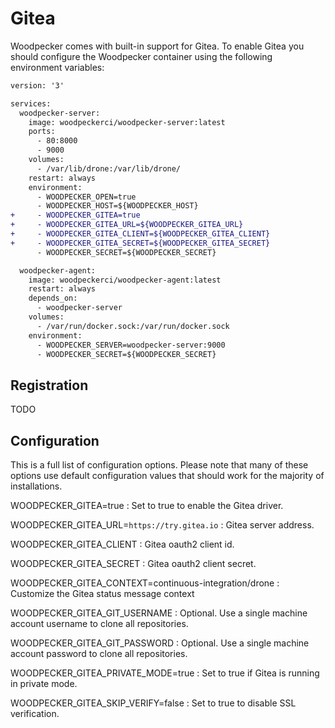 # Gitea

Woodpecker comes with built-in support for Gitea. To enable Gitea you should configure the Woodpecker container using the following environment variables:

```diff
version: '3'

services:
  woodpecker-server:
    image: woodpeckerci/woodpecker-server:latest
    ports:
      - 80:8000
      - 9000
    volumes:
      - /var/lib/drone:/var/lib/drone/
    restart: always
    environment:
      - WOODPECKER_OPEN=true
      - WOODPECKER_HOST=${WOODPECKER_HOST}
+     - WOODPECKER_GITEA=true
+     - WOODPECKER_GITEA_URL=${WOODPECKER_GITEA_URL}
+     - WOODPECKER_GITEA_CLIENT=${WOODPECKER_GITEA_CLIENT}
+     - WOODPECKER_GITEA_SECRET=${WOODPECKER_GITEA_SECRET}
      - WOODPECKER_SECRET=${WOODPECKER_SECRET}

  woodpecker-agent:
    image: woodpeckerci/woodpecker-agent:latest
    restart: always
    depends_on:
      - woodpecker-server
    volumes:
      - /var/run/docker.sock:/var/run/docker.sock
    environment:
      - WOODPECKER_SERVER=woodpecker-server:9000
      - WOODPECKER_SECRET=${WOODPECKER_SECRET}
```

## Registration

TODO

## Configuration

This is a full list of configuration options. Please note that many of these options use default configuration values that should work for the majority of installations.

WOODPECKER_GITEA=true
: Set to true to enable the Gitea driver.

WOODPECKER_GITEA_URL=`https://try.gitea.io`
: Gitea server address.

WOODPECKER_GITEA_CLIENT
: Gitea oauth2 client id.

WOODPECKER_GITEA_SECRET
: Gitea oauth2 client secret.

WOODPECKER_GITEA_CONTEXT=continuous-integration/drone
: Customize the Gitea status message context

WOODPECKER_GITEA_GIT_USERNAME
: Optional. Use a single machine account username to clone all repositories.

WOODPECKER_GITEA_GIT_PASSWORD
: Optional. Use a single machine account password to clone all repositories.

WOODPECKER_GITEA_PRIVATE_MODE=true
: Set to true if Gitea is running in private mode.

WOODPECKER_GITEA_SKIP_VERIFY=false
: Set to true to disable SSL verification.
